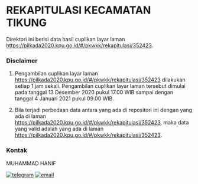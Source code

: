 
# REKAPITULASI KECAMATAN TIKUNG

Direktori ini berisi data hasil cuplikan layar laman https://pilkada2020.kpu.go.id/#/pkwkk/rekapitulasi/352423.

### Disclaimer

1. Pengambilan cuplikan layar laman https://pilkada2020.kpu.go.id/#/pkwkk/rekapitulasi/352423 dilakukan setiap 1 jam sekali. Pengambilan cuplikan layar laman tersebut dimulai pada tanggal 13 Desember 2020 pukul 17.00 WIB sampai dengan tanggal 4 Januari 2021 pukul 09.00 WIB.

2. Bila terjadi perbedaan data antara yang ada di repositori ini dengan yang ada di laman https://pilkada2020.kpu.go.id/#/pkwkk/rekapitulasi/352423, maka data yang valid adalah yang ada di laman https://pilkada2020.kpu.go.id/#/pkwkk/rekapitulasi/352423.

### Kontak

MUHAMMAD HANIF

[![telegram](https://img.shields.io/badge/telegram-@hanifmu-blue)](https://t.me/hanifmu) [![email](https://img.shields.io/badge/email-moehammadhanif@gmail.com-white)](mailto:moehammadhanif@gmail.com)


